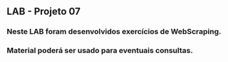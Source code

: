 ## LAB - Projeto 07

### Neste LAB foram desenvolvidos exercícios de WebScraping.

### Material poderá ser usado para eventuais consultas.